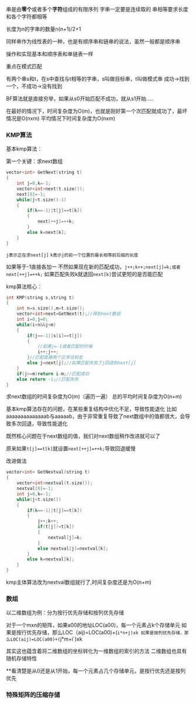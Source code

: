 串是由**零个**或者多个**字符**组成的有限序列
字串一定要是连续取的
串相等要求长度和各个字符都相等

长度为n的字串的数量n(n+1)/2+1

同样串作为线性表的一种，也是有顺序串和链串的说法，虽然一般都是顺序串

操作和实现基本和顺序表和单链表一样

重点在模式匹配

有两个串s和t，在s中查找与t相等的字串，s叫做目标串，t叫做模式串
成功->找到一个，不成功->没有找到


BF算法就是直接穷举，如果从s0开始匹配不成功，就从s1开始.....

在最好的情况下，时间复杂度为O(m)，也就是刚好第一个次匹配就成功了，最坏情况是O(nxm)
平均情况下时间复杂度为O(nxm)

### KMP算法
基本kmp算法：

第一个关键：求next数组
```cpp
vector<int> GetNext(string t)
{
	int j=0,k=-1;
	vector<int>next(t.size());
	next[0]=-1;
	while(j<t.size()-1)
	{
		if(k==-1||t[j]==t[k])
		{
			next[++j]=++k;
		}
		else k=next[k];
	}
}
```
`j表示正在求next[j]`
`k表示j的前一个位置的最长相等前后缀的长度`

如果等于-1直接各加一
不然如果现在新的匹配成功，`j++;k++;next[j]=k;或者next[++j]=++k;`
如果匹配失败k就退回`next[k]`尝试更短的是否能匹配

kmp算法核心：
```cpp
int KMP(string s,string t)
{
	int n=s.size(),m=t.size();
	vector<int>next=GetNext(t);//得到next数组
	int i=0,j=0;
	while(i<n&&j<m)
	{
		if(j==-1||s[i]==t[j])
		{
			//如果j=-1或者匹配的时候
			i++;j++;
		}//匹配直接两个正常往前走
		else j=next[j];//如果匹配失败了j回退到next[j]
	}
	if(j>=m)return i-m;//匹配成功
	else return -1;//匹配失败
}
```
求next数组的时间复杂度为O(m)（遍历一遍）
总的平均时间复杂度为O(n+m)

基本kmp算法存在的问题，在某些重复结构中优化不足，导致性能退化
比如aaaaaaaaaaaaaab与aaaaab，由于非常重复导致了next数组中的值都很大，会导致多次回退，导致性能退化

既然核心问题在于next数组的值，我们对next数组稍作改进就可以了

原来如果`t[j]==t[k]`就设置`next[++j]=++k;`导致回退缓慢

改进做法
```cpp
vector<int> GetNextval(string t)
{
	vector<int>nextval(t.size());
	nextval[0]=-1;
	int j=0,k=-1;
	while(j<t.size())
	{
		if(k==-1||t[j]==t[k])
		{
			j++;k++;
			if(t[j]!=t[k])
			{
				nextval[j]=k;
			}
			else nextval[j]=nextval[k];
		}
		else k=nextval[k];
	}
}
```
kmp主体算法改为nextval数组就行了,时间复杂度还是为O(n+m)


### 数组
以二维数组为例：分为按行优先存储和按列优先存储

对于一个mxn的矩阵，如果a00的地址LOC(a00)，每一个元素占k个存储单元
如果是按行优先存储，那么LOC（aij)=LOC(a00)+(`i*n+j)xk
如果是按列优先存储，那么LOC(aij)=LOC(a00)+(`j*m+i`)xk

其实这也蕴含着将二维数组的坐标转化为一维数组的索引的方法
二维数组也具有随机存储特性

**看清楚是从0还是从1开始，每一个元素占几个存储单元，是按行优先还是按列优先

### 特殊矩阵的压缩存储

